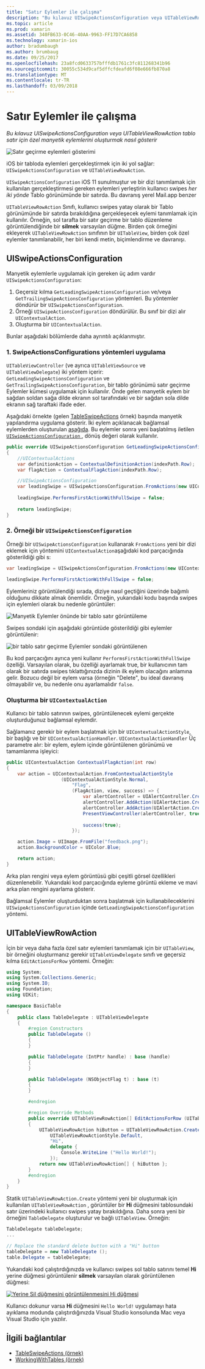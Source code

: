 ```yaml
---
title: "Satır Eylemler ile çalışma"
description: "Bu kılavuz UISwipeActionsConfiguration veya UITableViewRowAction tablo satır için özel manyetik eylemlerini oluşturmak nasıl gösterir"
ms.topic: article
ms.prod: xamarin
ms.assetid: 340FB633-0C46-40AA-9963-FF17D7CA6858
ms.technology: xamarin-ios
author: bradumbaugh
ms.author: brumbaug
ms.date: 09/25/2017
ms.openlocfilehash: 23a8fcd0633757bfffdb1761c3fc811268341b96
ms.sourcegitcommit: 30055c534d9caf5dffcfdeafd6f08e666fb870a8
ms.translationtype: MT
ms.contentlocale: tr-TR
ms.lasthandoff: 03/09/2018
---
```

# <a name="working-with-row-actions"></a>Satır Eylemler ile çalışma

_Bu kılavuz UISwipeActionsConfiguration veya UITableViewRowAction tablo satır için özel manyetik eylemlerini oluşturmak nasıl gösterir_

![Satır geçirme eylemleri gösterimi](row-action-images/action02.png)

iOS bir tabloda eylemleri gerçekleştirmek için iki yol sağlar: `UISwipeActionsConfiguration` ve `UITableViewRowAction`.

`UISwipeActionsConfiguration` iOS 11 sunulmuştur ve bir dizi tanımlamak için kullanılan gerçekleştirmesi gereken eylemleri yerleştirin kullanıcı swipes _her iki yönde_ Tablo görünümünde bir satırda. Bu davranış yerel Mail.app benzer 

`UITableViewRowAction` Sınıfı, kullanıcı swipes yatay olarak bir Tablo görünümünde bir satırda bırakıldığına gerçekleşecek eylemi tanımlamak için kullanılır.
Örneğin, sol tarafta bir satır geçirme bir tablo düzenleme görüntülendiğinde bir **silmek** varsayılan düğme. Birden çok örneğini ekleyerek `UITableViewRowAction` sınıfının bir `UITableView`, birden çok özel eylemler tanımlanabilir, her biri kendi metin, biçimlendirme ve davranışı.


## <a name="uiswipeactionsconfiguration"></a>UISwipeActionsConfiguration

Manyetik eylemlerle uygulamak için gereken üç adım vardır `UISwipeActionsConfiguration`:

1. Geçersiz kılma `GetLeadingSwipeActionsConfiguration` ve/veya `GetTrailingSwipeActionsConfiguration` yöntemleri. Bu yöntemler döndürür bir `UISwipeActionsConfiguration`. 
2. Örneği `UISwipeActionsConfiguration` döndürülür. Bu sınıf bir dizi alır `UIContextualAction`.
3. Oluşturma bir `UIContextualAction`.

Bunlar aşağıdaki bölümlerde daha ayrıntılı açıklanmıştır.

### <a name="1-implementing-the-swipeactionsconfigurations-methods"></a>1. SwipeActionsConfigurations yöntemleri uygulama

`UITableViewController` (ve ayrıca `UITableViewSource` ve `UITableViewDelegate`) iki yöntem içerir: `GetLeadingSwipeActionsConfiguration` ve `GetTrailingSwipeActionsConfiguration`, bir tablo görünümü satır geçirme Eylemler kümesi uygulamak için kullanılır. Önde gelen manyetik eylem bir sağdan soldan sağa dilde ekranın sol tarafındaki ve bir sağdan sola dilde ekranın sağ taraftaki ifade eder. 

Aşağıdaki örnekte (gelen [TableSwipeActions](https://developer.xamarin.com/samples/monotouch/TableSwipeActions) örnek) başında manyetik yapılandırma uygulama gösterir. İki eylem açıklanacak bağlamsal eylemlerden oluşturulan [aşağıda](#create-uicontextualaction). Bu eylemler sonra yeni başlatılmış iletilen [ `UISwipeActionsConfiguration` ](#create-uiswipeactionsconfigurations), dönüş değeri olarak kullanılır.


```csharp
public override UISwipeActionsConfiguration GetLeadingSwipeActionsConfiguration(UITableView tableView, NSIndexPath indexPath)
{
    //UIContextualActions
    var definitionAction = ContextualDefinitionAction(indexPath.Row);
    var flagAction = ContextualFlagAction(indexPath.Row);

    //UISwipeActionsConfiguration
    var leadingSwipe = UISwipeActionsConfiguration.FromActions(new UIContextualAction[] { flagAction, definitionAction });
    
    leadingSwipe.PerformsFirstActionWithFullSwipe = false;
    
    return leadingSwipe;
}  
```

<a name="create-uiswipeactionsconfigurations" />

### <a name="2-instantiate-a-uiswipeactionsconfiguration"></a>2. Örneği bir `UISwipeActionsConfiguration`

Örneği bir `UISwipeActionsConfiguration` kullanarak `FromActions` yeni bir dizi eklemek için yöntemini `UIContextualAction`aşağıdaki kod parçacığında gösterildiği gibi s:

```csharp
var leadingSwipe = UISwipeActionsConfiguration.FromActions(new UIContextualAction[] { flagAction, definitionAction })

leadingSwipe.PerformsFirstActionWithFullSwipe = false;
```

Eylemleriniz görüntülendiği sırada, diziye nasıl geçtiğini üzerinde bağımlı olduğunu dikkate almak önemlidir. Örneğin, yukarıdaki kodu başında swipes için eylemleri olarak bu nedenle görüntüler:

![Manyetik Eylemler önünde bir tablo satır görüntüleme](row-action-images/action03.png)

Swipes sondaki için aşağıdaki görüntüde gösterildiği gibi eylemler görüntülenir:

![bir tablo satır geçirme Eylemler sondaki görüntülenen](row-action-images/action04.png)

Bu kod parçacığını ayrıca yeni kullanır `PerformsFirstActionWithFullSwipe` özelliği. Varsayılan olarak, bu özelliği ayarlamak true, bir kullanıcının tam olarak bir satırda swipes tıklattığınızda dizinin ilk eylem olacağını anlamına gelir. Bozucu değil bir eylem varsa (örneğin "Delete", bu ideal davranış olmayabilir ve, bu nedenle onu ayarlamalıdır `false`.

<a name="create-uicontextualaction" />

### <a name="create-a-uicontextualaction"></a>Oluşturma bir `UIContextualAction`

Kullanıcı bir tablo satırının swipes, görüntülenecek eylemi gerçekte oluşturduğunuz bağlamsal eylemdir.

Sağlamanız gerekir bir eylem başlatmak için bir `UIContextualActionStyle`, bir başlığı ve bir `UIContextualActionHandler`. `UIContextualActionHandler` Üç parametre alır: bir eylem, eylem içinde görüntülenen görünümü ve tamamlanma işleyici:

```csharp
public UIContextualAction ContextualFlagAction(int row)
{
    var action = UIContextualAction.FromContextualActionStyle
                    (UIContextualActionStyle.Normal,
                        "Flag",
                        (FlagAction, view, success) => {
                            var alertController = UIAlertController.Create($"Report {words[row]}?", "", UIAlertControllerStyle.Alert);
                            alertController.AddAction(UIAlertAction.Create("Cancel", UIAlertActionStyle.Cancel, null)); 
                            alertController.AddAction(UIAlertAction.Create("Yes", UIAlertActionStyle.Destructive, null));
                            PresentViewController(alertController, true, null);
                            
                            success(true);
                        });

    action.Image = UIImage.FromFile("feedback.png");
    action.BackgroundColor = UIColor.Blue;

    return action;
}
```

Arka plan rengini veya eylem görüntüsü gibi çeşitli görsel özellikleri düzenlenebilir. Yukarıdaki kod parçacığında eyleme görüntü ekleme ve mavi arka plan rengini ayarlama gösterir.

Bağlamsal Eylemler oluşturduktan sonra başlatmak için kullanabileceklerini `UISwipeActionsConfiguration` içinde `GetLeadingSwipeActionsConfiguration` yöntemi.

## <a name="uitableviewrowaction"></a>UITableViewRowAction

İçin bir veya daha fazla özel satır eylemleri tanımlamak için bir `UITableView`, bir örneğini oluşturmanız gerekir `UITableViewDelegate` sınıfı ve geçersiz kılma `EditActionsForRow` yöntemi. Örneğin:

```csharp
using System;
using System.Collections.Generic;
using System.IO;
using Foundation;
using UIKit;

namespace BasicTable
{
    public class TableDelegate : UITableViewDelegate
    {
        #region Constructors
        public TableDelegate ()
        {
        }

        public TableDelegate (IntPtr handle) : base (handle)
        {
        }

        public TableDelegate (NSObjectFlag t) : base (t)
        {
        }

        #endregion

        #region Override Methods
        public override UITableViewRowAction[] EditActionsForRow (UITableView tableView, NSIndexPath indexPath)
        {
            UITableViewRowAction hiButton = UITableViewRowAction.Create (
                UITableViewRowActionStyle.Default,
                "Hi",
                delegate {
                    Console.WriteLine ("Hello World!");
                });
            return new UITableViewRowAction[] { hiButton };
        }
        #endregion
    }
}
```

Statik `UITableViewRowAction.Create` yöntemi yeni bir oluşturmak için kullanılan `UITableViewRowAction` , görüntüler bir **Hi** düğmesini tablosundaki satır üzerindeki kullanıcı swipes yatay bırakıldığına. Daha sonra yeni bir örneğini `TableDelegate` oluşturulur ve bağlı `UITableView`. Örneğin:

```csharp
TableDelegate tableDelegate;
...

// Replace the standard delete button with a "Hi" button
tableDelegate = new TableDelegate ();
table.Delegate = tableDelegate;

```

Yukarıdaki kod çalıştırdığınızda ve kullanıcı swipes sol tablo satırını temel **Hi** yerine düğmesi görüntülenir **silmek** varsayılan olarak görüntülenen düğmesi:

[![](row-action-images/action01.png "Yerine Sil düğmesini görüntülenmesini Hi düğmesi")](row-action-images/action01.png#lightbox)

Kullanıcı dokunur varsa **Hi** düğmesini `Hello World!` uygulamayı hata ayıklama modunda çalıştırdığınızda Visual Studio konsolunda Mac veya Visual Studio için yazılır.



## <a name="related-links"></a>İlgili bağlantılar

- [TableSwipeActions (örnek)](https://developer.xamarin.com/samples/monotouch/TableSwipeActions)
- [WorkingWithTables (örnek)](https://developer.xamarin.com/samples/monotouch/WorkingWithTables)
